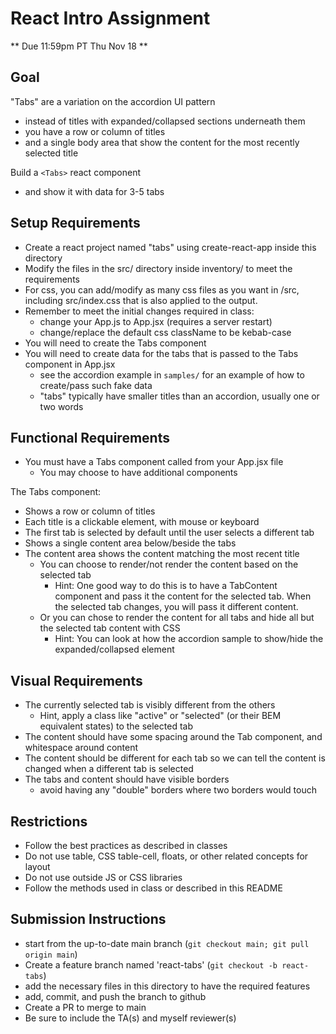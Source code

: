 # React Intro Assignment

** Due 11:59pm PT Thu Nov 18 **

## Goal

"Tabs" are a variation on the accordion UI pattern
- instead of titles with expanded/collapsed sections underneath them
- you have a row or column of titles
- and a single body area that show the content for the most recently selected title

Build a `<Tabs>` react component
- and show it with data for 3-5 tabs

## Setup Requirements

- Create a react project named "tabs" using create-react-app inside this directory
- Modify the files in the src/ directory inside inventory/ to meet the requirements
- For css, you can add/modify as many css files as you want in /src, including src/index.css that is also applied to the output.
- Remember to meet the initial changes required in class:
  - change your App.js to App.jsx (requires a server restart)
  - change/replace the default css className to be kebab-case
- You will need to create the Tabs component
- You will need to create data for the tabs that is passed to the Tabs component in App.jsx
  - see the accordion example in `samples/` for an example of how to create/pass such fake data
  - "tabs" typically have smaller titles than an accordion, usually one or two words

## Functional Requirements

- You must have a Tabs component called from your App.jsx file
  - You may choose to have additional components

The Tabs component:
- Shows a row or column of titles
- Each title is a clickable element, with mouse or keyboard
- The first tab is selected by default until the user selects a different tab
- Shows a single content area below/beside the tabs
- The content area shows the content matching the most recent title
  - You can choose to render/not render the content based on the selected tab
    - Hint: One good way to do this is to have a TabContent component and pass it the content for the selected tab.  When the selected tab changes, you will pass it different content.
  - Or you can chose to render the content for all tabs and hide all but the selected tab content with CSS
    - Hint: You can look at how the accordion sample to show/hide the expanded/collapsed element

## Visual Requirements
- The currently selected tab is visibly different from the others
  - Hint, apply a class like "active" or "selected" (or their BEM equivalent states) to the selected tab
- The content should have some spacing around the Tab component, and whitespace around content
- The content should be different for each tab so we can tell the content is changed when a different tab is selected
- The tabs and content should have visible borders
  - avoid having any "double" borders where two borders would touch

## Restrictions
- Follow the best practices as described in classes
- Do not use table, CSS table-cell, floats, or other related concepts for layout
- Do not use outside JS or CSS libraries 
- Follow the methods used in class or described in this README

## Submission Instructions

* start from the up-to-date main branch (`git checkout main; git pull origin main`)
* Create a feature branch named 'react-tabs' (`git checkout -b react-tabs`)
* add the necessary files in this directory to have the required features
* add, commit, and push the branch to github
* Create a PR to merge to main
* Be sure to include the TA(s) and myself reviewer(s)

